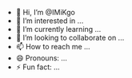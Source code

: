 - 👋 Hi, I’m @IMiKgo
- 👀 I’m interested in ...
- 🌱 I’m currently learning ...
- 💞️ I’m looking to collaborate on ...
- 📫 How to reach me ...
- 😄 Pronouns: ...
- ⚡ Fun fact: ...

<!---
IMiKgo/IMiKgo is a ✨ special ✨ repository because its `README.md` (this file) appears on your GitHub profile.
You can click the Preview link to take a look at your changes.
--->
